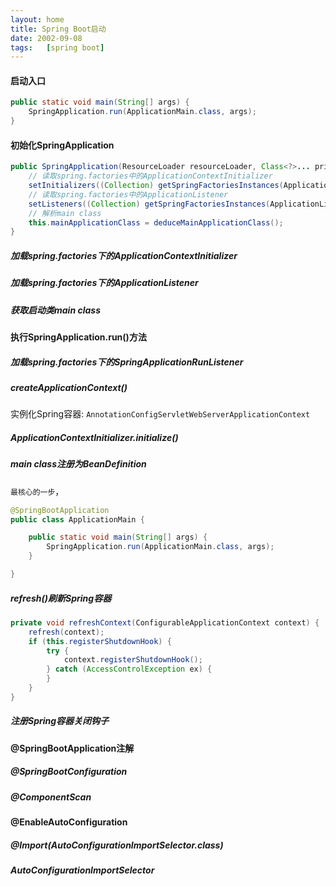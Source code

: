 ```yaml
---
layout: home
title: Spring Boot启动
date: 2002-09-08
tags:   [spring boot]
---
```


#### 启动入口

```java
public static void main(String[] args) {
    SpringApplication.run(ApplicationMain.class, args);
}
```

#### 初始化SpringApplication

```java
public SpringApplication(ResourceLoader resourceLoader, Class<?>... primarySources) {
    // 读取spring.factories中的ApplicationContextInitializer
    setInitializers((Collection) getSpringFactoriesInstances(ApplicationContextInitializer.class));
    // 读取spring.factories中的ApplicationListener
    setListeners((Collection) getSpringFactoriesInstances(ApplicationListener.class));
    // 解析main class
    this.mainApplicationClass = deduceMainApplicationClass();
}
```

##### 加载spring.factories下的ApplicationContextInitializer

##### 加载spring.factories下的ApplicationListener

##### 获取启动类main class

#### 执行SpringApplication.run()方法

##### 加载spring.factories下的SpringApplicationRunListener

##### createApplicationContext()

实例化Spring容器: `AnnotationConfigServletWebServerApplicationContext`

##### ApplicationContextInitializer.initialize()

##### main class注册为BeanDefinition

`最核心的一步`，

```java
@SpringBootApplication
public class ApplicationMain {

    public static void main(String[] args) {
        SpringApplication.run(ApplicationMain.class, args);
    }

}
```

##### refresh()刷新Spring容器

```java
private void refreshContext(ConfigurableApplicationContext context) {
    refresh(context);
    if (this.registerShutdownHook) {
        try {
            context.registerShutdownHook();
        } catch (AccessControlException ex) {
        }
    }
}
```

##### 注册Spring容器关闭钩子

#### @SpringBootApplication注解

##### @SpringBootConfiguration

##### @ComponentScan

#### @EnableAutoConfiguration

##### @Import(AutoConfigurationImportSelector.class)

##### AutoConfigurationImportSelector
